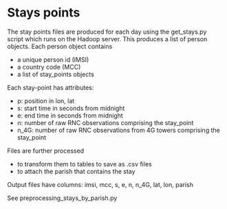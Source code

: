 # Stays points

The stay points files are produced for each day using the get_stays.py script which runs on the Hadoop server. This produces a list of person objects. Each person object contains
- a unique person id (IMSI)
- a country code (MCC)
- a list of stay_points objects

Each stay-point has attributes:
- p: position in lon, lat
- s: start time in seconds from midnight
- e: end time in seconds from midnight
- n: number of raw RNC observations comprising the stay_point
- n_4G: number of raw RNC observations from 4G towers comprising the stay_point

Files are further processed 
- to transform them to tables to save as .csv files
- to attach the parish that contains the stay

Output files have columns:
imsi, mcc, s, e, n, n_4G, lat, lon, parish

See preprocessing_stays_by_parish.py
